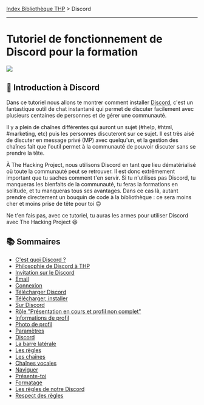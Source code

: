 [Index Bibliothèque THP](https://github.com/TheHackingProject/bibliotheque-THP/wiki) > Discord

___

# Tutoriel de fonctionnement de Discord pour la formation

![](https://picsum.photos/1024/400)

## 📄 Introduction à Discord

Dans ce tutoriel nous allons te montrer comment installer [Discord](https://discord.com/), c'est un fantastique outil de chat instantané qui permet de discuter facilement avec plusieurs centaines de personnes et de gérer une communauté.

Il y a plein de chaînes différentes qui auront un sujet (#help, #html, #marketing, etc) puis les personnes discuteront sur ce sujet. Il est très aisé de discuter en message privé (MP) avec quelqu'un, et la gestion des chaînes fait que l'outil permet à la communauté de pouvoir discuter sans se prendre la tête.

À The Hacking Project, nous utilisons Discord en tant que lieu dématérialisé où toute la communauté peut se retrouver. Il est donc extrêmement important que tu saches comment t'en servir. Si tu n'utilises pas Discord, tu manqueras les bienfaits de la communauté, tu feras la formations en solitude, et tu manqueras tous ses avantages. Dans ce cas là, autant prendre directement un bouquin de code à la bibliothèque : ce sera moins cher et moins prise de tête pour toi 🙃

Ne t'en fais pas, avec ce tutoriel, tu auras les armes pour utiliser Discord avec The Hacking Project 😃

## 📚 Sommaires

- [C'est quoi Discord ?](https://github.com/TheHackingProject/bibliotheque-THP/wiki/cest_quoi_discord)
- [Philosophie de Discord à THP](https://github.com/TheHackingProject/bibliotheque-THP/wiki/philosophie_de_discord_a_thp)
- [Invitation sur le Discord](https://github.com/TheHackingProject/bibliotheque-THP/wiki/invitation_sur_le_discord)
- [Email](https://github.com/TheHackingProject/bibliotheque-THP/wiki/email)
- [Connexion](https://github.com/TheHackingProject/bibliotheque-THP/wiki/connexion)
- [Télécharger Discord](https://github.com/TheHackingProject/bibliotheque-THP/wiki/telecharger_discord)
- [Télécharger, installer](https://github.com/TheHackingProject/bibliotheque-THP/wiki/telecharger_installer)
- [Sur Discord](https://github.com/TheHackingProject/bibliotheque-THP/wiki/sur_discord)
- [Rôle "Présentation en cours et profil non complet"](https://github.com/TheHackingProject/bibliotheque-THP/wiki/role_presentation_en_cours_et_profil_non_complet)
- [Informations de profil](https://github.com/TheHackingProject/bibliotheque-THP/wiki/informations_de_profil)
- [Photo de profil](https://github.com/TheHackingProject/bibliotheque-THP/wiki/photo_de_profil)
- [Paramètres](https://github.com/TheHackingProject/bibliotheque-THP/wiki/parametres)
- [Discord](https://github.com/TheHackingProject/bibliotheque-THP/wiki/discord)
- [La barre latérale](https://github.com/TheHackingProject/bibliotheque-THP/wiki/la_barre_laterale)
- [Les règles](https://github.com/TheHackingProject/bibliotheque-THP/wiki/les_regles)
- [Les chaînes](https://github.com/TheHackingProject/bibliotheque-THP/wiki/les_chaines)
- [Chaînes vocales](https://github.com/TheHackingProject/bibliotheque-THP/wiki/chaines_vocales)
- [Naviguer](https://github.com/TheHackingProject/bibliotheque-THP/wiki/naviguer)
- [Présente-toi](https://github.com/TheHackingProject/bibliotheque-THP/wiki/presente-toi)
- [Formatage](https://github.com/TheHackingProject/bibliotheque-THP/wiki/formatage)
- [Les règles de notre Discord](https://github.com/TheHackingProject/bibliotheque-THP/wiki/les_regles_de_notre_discord)
- [Respect des règles](https://github.com/TheHackingProject/bibliotheque-THP/wiki/respect_des_regles)